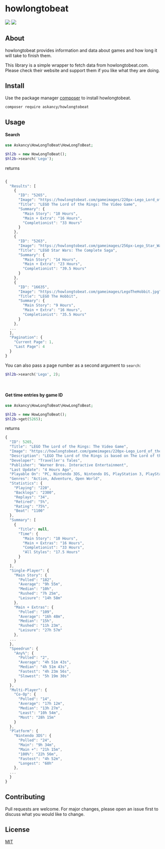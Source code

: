 # howlongtobeat

![](https://github.com/Askancy/howlongtobeat/workflows/PHP%20Workflow/badge.svg)
![](https://img.shields.io/codeclimate/maintainability-percentage/Askancy/howlongtobeat)

## About
howlongtobeat provides information and data about games and how long it will take to finish them.

This library is a simple wrapper to fetch data from howlongtobeat.com. Please check their website and support them if you like what they are doing.

## Install

Use the package manager [composer](https://getcomposer.org/download/) to install howlongtobeat.

```bash
composer require askancy/howlongtobeat
```

## Usage

#### Search

```php
use Askancy\HowLongToBeat\HowLongToBeat;

$hl2b = new HowLongToBeat();
$hl2b->search('Lego');
```

returns

```js

{
  "Results": [
    {
      "ID": "5265",
      "Image": "https://howlongtobeat.com/gameimages/220px-Lego_Lord_of_the_Rings_cover.jpg",
      "Title": "LEGO The Lord of the Rings: The Video Game",
      "Summary": {
        "Main Story": "10 Hours",
        "Main + Extra": "16 Hours",
        "Completionist": "33 Hours"
      }
    },
    {
      "ID": "5263",
      "Image": "https://howlongtobeat.com/gameimages/256px-Lego_Star_Wars-The_Complete_Saga.jpg",
      "Title": "LEGO Star Wars: The Complete Saga",
      "Summary": {
        "Main Story": "14 Hours",
        "Main + Extra": "23 Hours",
        "Completionist": "39.5 Hours"
      }
    },
    {
      "ID": "16635",
      "Image": "https://howlongtobeat.com/gameimages/LegoTheHobbit.jpg",
      "Title": "LEGO The Hobbit",
      "Summary": {
        "Main Story": "9 Hours",
        "Main + Extra": "16 Hours",
        "Completionist": "35.5 Hours"
      }
    },
  ...
  ],
  "Pagination": {
    "Current Page": 1,
    "Last Page": 4
  }
}
```

You can also pass a page number as a second argument to ``` search ```:

```php
$hl2b->search('Lego', 2);
```

<br>


#### Get time entries by game ID

```php
use Askancy\HowLongToBeat\HowLongToBeat;

$hl2b = new HowLongToBeat();
$hl2b->get(5265);
```

returns

```js
{
  "ID": 5265,
  "Title": "LEGO The Lord of the Rings: The Video Game",
  "Image": "https://howlongtobeat.com/gameimages/220px-Lego_Lord_of_the_Rings_cover.jpg",
  "Description": "LEGO The Lord of the Rings is based on The Lord of the Rings motion picture trilogy and follows the original storylines of The Lord of the Rings: The Fellowship of the Ring, The Lord of the Rings: The Two Towers, and The Lord of the Rings: The Return of the King. Now the entire family can team up in pairs as adorable LEGO The Lord the Rings minifigures to experience countless dangers, solve riddles and battle formidable foes on their journey to Mount Doom.",
  "Developer": "Traveller's Tales",
  "Publisher": "Warner Bros. Interactive Entertainment",
  "Last Update": "4 Hours Ago",
  "Playable On": "PC, Nintendo 3DS, Nintendo DS, PlayStation 3, PlayStation Vita, Wii, Wii U, Xbox 360, Xbox One",
  "Genres": "Action, Adventure, Open World",
  "Statistics": {
    "Playing": "220",
    "Backlogs": "2300",
    "Replays": "34",
    "Retired": "5%",
    "Rating": "75%",
    "Beat": "1100"
  },
  "Summary": [
    {
      "Title": null,
      "Time": {
        "Main Story": "10 Hours",
        "Main + Extras": "16 Hours",
        "Completionist": "33 Hours",
        "All Styles": "17.5 Hours"
      }
    }
  ],
  "Single-Player": {
    "Main Story": {
      "Polled": "182",
      "Average": "9h 55m",
      "Median": "10h",
      "Rushed": "7h 25m",
      "Leisure": "14h 58m"
    },
    "Main + Extras": {
      "Polled": "109",
      "Average": "16h 48m",
      "Median": "15h",
      "Rushed": "11h 23m",
      "Leisure": "27h 57m"
    },
  ...
  },
  "Speedrun": {
    "Any%": {
      "Polled": "2",
      "Average": "4h 51m 43s",
      "Median": "4h 51m 43s",
      "Fastest": "4h 23m 56s",
      "Slowest": "5h 19m 30s"
    }
  },
  "Multi-Player": {
    "Co-Op": {
      "Polled": "14",
      "Average": "17h 12m",
      "Median": "13h 27m",
      "Least": "10h 54m",
      "Most": "28h 15m"
    }
  },
  "Platform": {
    "Nintendo 3DS": {
      "Polled": "24",
      "Main": "9h 34m",
      "Main +": "21h 15m",
      "100%": "22h 56m",
      "Fastest": "4h 52m",
      "Longest": "60h"
    },
  ...
  }
}
```


## Contributing
Pull requests are welcome. For major changes, please open an issue first to discuss what you would like to change.

## License
[MIT](https://choosealicense.com/licenses/mit/)
